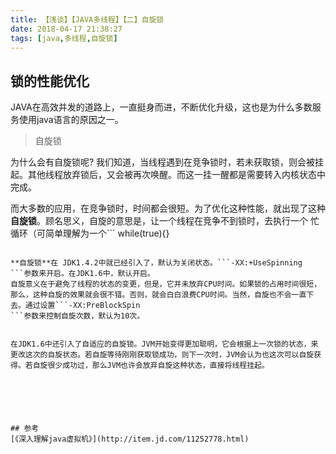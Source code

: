 ```yaml
---
title: 【浅谈】【JAVA多线程】【二】自旋锁
date: 2018-04-17 21:38:27
tags: [java,多线程,自旋锁]
---
```

## 锁的性能优化
JAVA在高效并发的道路上，一直挺身而进，不断优化升级，这也是为什么多数服务使用java语言的原因之一。
>自旋锁

为什么会有自旋锁呢?
我们知道，当线程遇到在竞争锁时，若未获取锁，则会被挂起。其他线程放弃锁后，又会被再次唤醒。而这一挂一醒都是需要转入内核状态中完成。

而大多数的应用，在竞争锁时，时间都会很短。为了优化这种性能，就出现了这种 **自旋锁**。顾名思义，自旋的意思是，让一个线程在竞争不到锁时，去执行一个 忙循环（可简单理解为一个```
while(true){}
```操作）。

**自旋锁**在 JDK1.4.2中就已经引入了，默认为关闭状态。```-XX:+UseSpinning
```参数来开启。在JDK1.6中，默认开启。
自旋意义在于避免了线程的状态的变更，但是，它并未放弃CPU时间。如果锁的占用时间很短，那么，这种自旋的效果就会很不错。否则，就会白白浪费CPU时间。当然，自旋也不会一直下去。通过设置```-XX:PreBlockSpin
```参数来控制自旋次数，默认为10次。


在JDK1.6中还引入了自适应的自旋锁。JVM开始变得更加聪明，它会根据上一次锁的状态，来更改这次的自旋状态。若自旋等待刚刚获取锁成功，则下一次时，JVM会认为也这次可以自旋获得。若自旋很少成功过，那么JVM也许会放弃自旋这种状态，直接将线程挂起。






## 参考
[《深入理解java虚拟机》](http://item.jd.com/11252778.html)